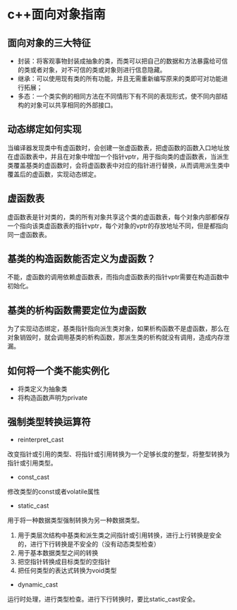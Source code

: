 # c++面向对象指南

## 面向对象的三大特征
* 封装：将客观事物封装成抽象的类，而类可以把自己的数据和方法暴露给可信的类或者对象，对不可信的类或对象则进行信息隐藏。
* 继承：可以使用现有类的所有功能，并且无需重新编写原来的类即可对功能进行拓展；
* 多态：一个类实例的相同方法在不同情形下有不同的表现形式，使不同内部结构的对象可以共享相同的外部接口。

## 动态绑定如何实现
当编译器发现类中有虚函数时，会创建一张虚函数表，把虚函数的函数入口地址放在虚函数表中，并且在对象中增加一个指针vptr，用于指向类的虚函数表，当派生类覆盖基类的虚函数时，会将虚函数表中对应的指针进行替换，从而调用派生类中覆盖后的虚函数，实现动态绑定。

## 虚函数表
虚函数表是针对类的，类的所有对象共享这个类的虚函数表，每个对象内部都保存一个指向该类虚函数表的指针vptr，每个对象的vptr的存放地址不同，但是都指向同一虚函数表。

## 基类的构造函数能否定义为虚函数？
不能，虚函数的调用依赖虚函数表，而指向虚函数表的指针vptr需要在构造函数中初始化。

## 基类的析构函数需要定位为虚函数
为了实现动态绑定，基类指针指向派生类对象，如果析构函数不是虚函数，那么在对象销毁时，就会调用基类的析构函数，那派生类的析构就没有调用，造成内存泄漏。

## 如何将一个类不能实例化
* 将类定义为抽象类
* 将构造函数声明为private

## 强制类型转换运算符

* reinterpret_cast

改变指针或引用的类型、将指针或引用转换为一个足够长度的整型，将整型转换为指针或引用类型。

* const_cast

修改类型的const或者volatile属性

* static_cast

用于将一种数据类型强制转换为另一种数据类型。
1. 用于类层次结构中基类和派生类之间指针或引用转换，进行上行转换是安全的，进行下行转换是不安全的（没有动态类型检查）
2. 用于基本数据类型之间的转换
3. 把空指针转换成目标类型的空指针
4. 把任何类型的表达式转换为void类型

* dynamic_cast

运行时处理，进行类型检查。进行下行转换时，要比static_cast安全。


